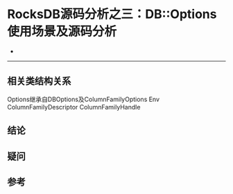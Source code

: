 # RocksDB源码分析之三：DB::Options使用场景及源码分析
- 
---

## 相关类结构关系
Options继承自DBOptions及ColumnFamilyOptions
Env
ColumnFamilyDescriptor
ColumnFamilyHandle


## 结论


## 疑问



## 参考
